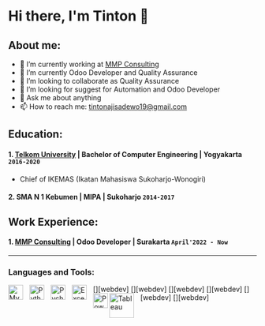 # Hi there, I'm Tinton 👋
## About me:
- 🔭 I’m currently working at [MMP Consulting](https://www.mmpconsulting.net)
- 🌱 I’m currently Odoo Developer and Quality Assurance
- 👯 I’m looking to collaborate as Quality Assurance
- 🤔 I’m looking for suggest for Automation and Odoo Developer
- 💬 Ask me about anything
- 📫 How to reach me: tintonajisadewo19@gmail.com

## Education:

#### 1. [Telkom University]([https://telkomuniversity.ac.id/]) | Bachelor of Computer Engineering | Yogyakarta `2016-2020`
   - Chief of IKEMAS (Ikatan Mahasiswa Sukoharjo-Wonogiri)

#### 2. SMA N 1 Kebumen | MIPA | Sukoharjo `2014-2017`

## Work Experience:
#### 1. [MMP Consulting](https://www.mmpconsulting.net) | Odoo Developer | Surakarta `April'2022 - Now`
---

### Languages and Tools:

[<img align="left" alt="MySQL" width="30px" src="https://cdn.jsdelivr.net/gh/devicons/devicon/icons/mysql/mysql-original.svg" style="padding-right:10px;" />][webdev]
[<img align="left" alt="Python" width="30px" src="https://upload.wikimedia.org/wikipedia/commons/thumb/c/c3/Python-logo-notext.svg/110px-Python-logo-notext.svg.png?20100317150552" style="padding-right:10px;" />][webdev]
[<img align="left" alt="Pycharm" width="30px" src="https://upload.wikimedia.org/wikipedia/commons/thumb/1/1d/PyCharm_Icon.svg/220px-PyCharm_Icon.svg.png" style="padding-right:10px;" />][webdev]
[<img align="left" alt="Excel" width="30px" src="https://is2-ssl.mzstatic.com/image/thumb/Purple126/v4/a8/fd/5a/a8fd5a84-c6f1-355f-3b9f-6e86598efaa3/XCEL.png/1200x630bb.png" style="padding-right:10px;" />][webdev]
[<img align="left" alt="Power BI" width="30px" src="https://powerbi.microsoft.com/pictures/application-logos/svg/powerbi.svg" style="padding-right:0px;" />][webdev]
[<img align="left" alt="Tableau" width="50px" src="https://logos-world.net/wp-content/uploads/2021/10/Tableau-Symbol.png" style="padding-right:10px;" />][webdev]

<br />
<br />

